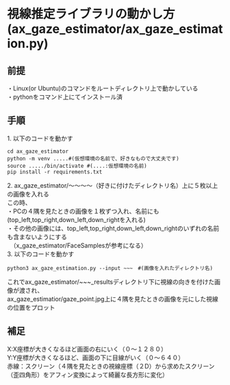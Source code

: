 # 視線推定ライブラリの動かし方(ax_gaze_estimator/ax_gaze_estimation.py)
## 前提
・Linux(or Ubuntu)のコマンドをルートディレクトリ上で動かしている  
・pythonをコマンド上にてインストール済
## 手順
1\. 以下のコードを動かす
``` 
cd ax_gaze_estimator  
python -m venv .....#(仮想環境の名前で、好きなもので大丈夫です)  
source ...../bin/activate #(....:仮想環境の名前)  
pip install -r requirements.txt  
``` 
2\. ax_gaze_estimator/～～～～（好きに付けたディレクトリ名）上に５枚以上の画像を入れる  
この時、  
・PCの４隅を見たときの画像を１枚ずつ入れ、名前にも(top_left,top_right,down_left,down_rightを入れる)  
・その他の画像には、top_left,top_right,down_left,down_rightのいずれの名前も含まないようにする   
　（x_gaze_estimator/FaceSamplesが参考になる）  
3\. 以下のコードを動かす  
```
python3 ax_gaze_estimation.py --input ~~~　#(画像を入れたディレクトリ名)
```
これでax_gaze_estimator/~~~_resultsディレクトリ下に視線の向きを付けた画像が渡され、  
ax_gaze_estimatior/gaze_point.jpg上に４隅を見たときの画像を元にした視線の位置をプロット
## 補足
X:X座標が大きくなるほど画面の右にいく（０～１２８０）  
Y:Y座標が大きくなるほど、画面の下に目線がいく（０～６４０）    
赤線：スクリーン（４隅を見たときの視線座標（２D）から求めたスクリーン（歪四角形）をアフィン変換によって綺麗な長方形に変化）  
